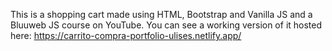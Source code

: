 This is a shopping cart made using HTML, Bootstrap and Vanilla JS and a Bluuweb JS course on YouTube.
You can see a working version of it hosted here: https://carrito-compra-portfolio-ulises.netlify.app/
